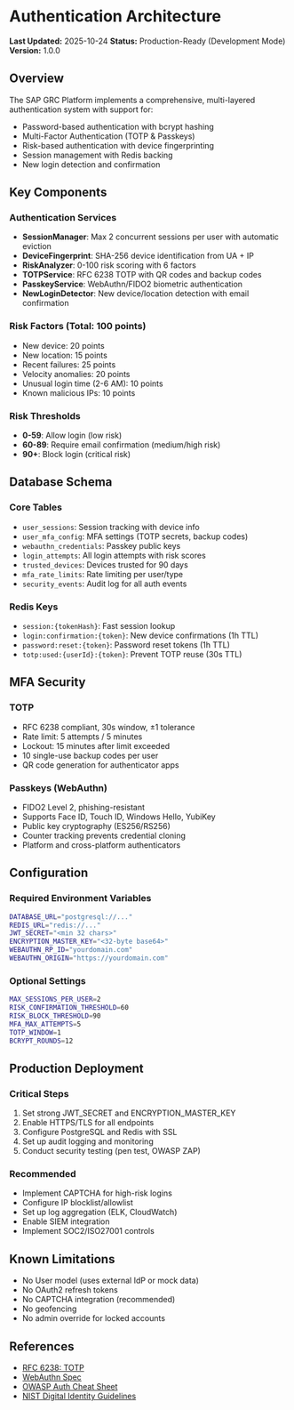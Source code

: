 # Authentication Architecture

**Last Updated:** 2025-10-24
**Status:** Production-Ready (Development Mode)
**Version:** 1.0.0

## Overview

The SAP GRC Platform implements a comprehensive, multi-layered authentication system with support for:
- Password-based authentication with bcrypt hashing
- Multi-Factor Authentication (TOTP & Passkeys)
- Risk-based authentication with device fingerprinting
- Session management with Redis backing  
- New login detection and confirmation

## Key Components

### Authentication Services
- **SessionManager**: Max 2 concurrent sessions per user with automatic eviction
- **DeviceFingerprint**: SHA-256 device identification from UA + IP
- **RiskAnalyzer**: 0-100 risk scoring with 6 factors
- **TOTPService**: RFC 6238 TOTP with QR codes and backup codes
- **PasskeyService**: WebAuthn/FIDO2 biometric authentication
- **NewLoginDetector**: New device/location detection with email confirmation

### Risk Factors (Total: 100 points)
- New device: 20 points
- New location: 15 points
- Recent failures: 25 points
- Velocity anomalies: 20 points
- Unusual login time (2-6 AM): 10 points
- Known malicious IPs: 10 points

### Risk Thresholds
- **0-59**: Allow login (low risk)
- **60-89**: Require email confirmation (medium/high risk)
- **90+**: Block login (critical risk)

## Database Schema

### Core Tables
- `user_sessions`: Session tracking with device info
- `user_mfa_config`: MFA settings (TOTP secrets, backup codes)
- `webauthn_credentials`: Passkey public keys
- `login_attempts`: All login attempts with risk scores
- `trusted_devices`: Devices trusted for 90 days
- `mfa_rate_limits`: Rate limiting per user/type
- `security_events`: Audit log for all auth events

### Redis Keys
- `session:{tokenHash}`: Fast session lookup
- `login:confirmation:{token}`: New device confirmations (1h TTL)
- `password:reset:{token}`: Password reset tokens (1h TTL)
- `totp:used:{userId}:{token}`: Prevent TOTP reuse (30s TTL)

## MFA Security

### TOTP
- RFC 6238 compliant, 30s window, ±1 tolerance
- Rate limit: 5 attempts / 5 minutes
- Lockout: 15 minutes after limit exceeded
- 10 single-use backup codes per user
- QR code generation for authenticator apps

### Passkeys (WebAuthn)
- FIDO2 Level 2, phishing-resistant
- Supports Face ID, Touch ID, Windows Hello, YubiKey
- Public key cryptography (ES256/RS256)
- Counter tracking prevents credential cloning
- Platform and cross-platform authenticators

## Configuration

### Required Environment Variables
```bash
DATABASE_URL="postgresql://..."
REDIS_URL="redis://..."
JWT_SECRET="<min 32 chars>"
ENCRYPTION_MASTER_KEY="<32-byte base64>"
WEBAUTHN_RP_ID="yourdomain.com"
WEBAUTHN_ORIGIN="https://yourdomain.com"
```

### Optional Settings
```bash
MAX_SESSIONS_PER_USER=2
RISK_CONFIRMATION_THRESHOLD=60
RISK_BLOCK_THRESHOLD=90
MFA_MAX_ATTEMPTS=5
TOTP_WINDOW=1
BCRYPT_ROUNDS=12
```

## Production Deployment

### Critical Steps
1. Set strong JWT_SECRET and ENCRYPTION_MASTER_KEY
2. Enable HTTPS/TLS for all endpoints
3. Configure PostgreSQL and Redis with SSL
4. Set up audit logging and monitoring
5. Conduct security testing (pen test, OWASP ZAP)

### Recommended
- Implement CAPTCHA for high-risk logins
- Configure IP blocklist/allowlist
- Set up log aggregation (ELK, CloudWatch)
- Enable SIEM integration
- Implement SOC2/ISO27001 controls

## Known Limitations

- No User model (uses external IdP or mock data)
- No OAuth2 refresh tokens
- No CAPTCHA integration (recommended)
- No geofencing
- No admin override for locked accounts

## References

- [RFC 6238: TOTP](https://tools.ietf.org/html/rfc6238)
- [WebAuthn Spec](https://www.w3.org/TR/webauthn-2/)
- [OWASP Auth Cheat Sheet](https://cheatsheetseries.owasp.org/cheatsheets/Authentication_Cheat_Sheet.html)
- [NIST Digital Identity Guidelines](https://pages.nist.gov/800-63-3/)
